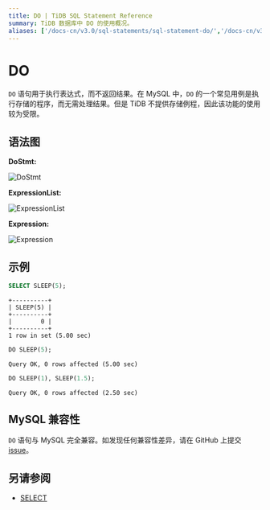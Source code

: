 ```yaml
---
title: DO | TiDB SQL Statement Reference
summary: TiDB 数据库中 DO 的使用概况。
aliases: ['/docs-cn/v3.0/sql-statements/sql-statement-do/','/docs-cn/v3.0/reference/sql/statements/do/']
---
```


# DO

`DO` 语句用于执行表达式，而不返回结果。在 MySQL 中，`DO` 的一个常见用例是执行存储的程序，而无需处理结果。但是 TiDB 不提供存储例程，因此该功能的使用较为受限。

## 语法图

**DoStmt:**

![DoStmt](https://download.pingcap.com/images/docs-cn/sqlgram/DoStmt.png)

**ExpressionList:**

![ExpressionList](https://download.pingcap.com/images/docs-cn/sqlgram/ExpressionList.png)

**Expression:**

![Expression](https://download.pingcap.com/images/docs-cn/sqlgram/Expression.png)

## 示例


```sql
SELECT SLEEP(5);
```

```
+----------+
| SLEEP(5) |
+----------+
|        0 |
+----------+
1 row in set (5.00 sec)
```


```sql
DO SLEEP(5);
```

```
Query OK, 0 rows affected (5.00 sec)
```


```sql
DO SLEEP(1), SLEEP(1.5);
```

```
Query OK, 0 rows affected (2.50 sec)
```

## MySQL 兼容性

`DO` 语句与 MySQL 完全兼容。如发现任何兼容性差异，请在 GitHub 上提交 [issue](https://github.com/pingcap/tidb/issues/new/choose)。

## 另请参阅

* [SELECT](/sql-statements/sql-statement-select.md)
